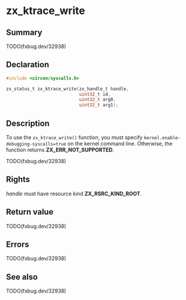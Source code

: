 <!-- Generated by zircon/scripts/update-docs-from-fidl, do not edit! -->
# zx_ktrace_write

## Summary

TODO(fxbug.dev/32938)

## Declaration

```c
#include <zircon/syscalls.h>

zx_status_t zx_ktrace_write(zx_handle_t handle,
                            uint32_t id,
                            uint32_t arg0,
                            uint32_t arg1);
```

## Description

To use the `zx_ktrace_write()` function, you must specify
`kernel.enable-debugging-syscalls=true` on the kernel command line. Otherwise,
the function returns **ZX_ERR_NOT_SUPPORTED**.

TODO(fxbug.dev/32938)

## Rights

*handle* must have resource kind **ZX_RSRC_KIND_ROOT**.

## Return value

TODO(fxbug.dev/32938)

## Errors

TODO(fxbug.dev/32938)

## See also

TODO(fxbug.dev/32938)

